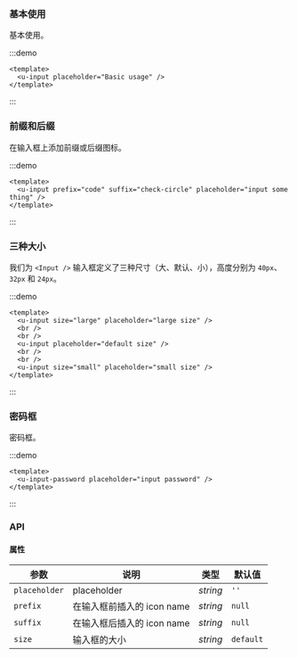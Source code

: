 ### 基本使用

基本使用。

:::demo

```vue
<template>
  <u-input placeholder="Basic usage" />
</template>
```

:::

### 前缀和后缀

在输入框上添加前缀或后缀图标。

:::demo

```vue
<template>
  <u-input prefix="code" suffix="check-circle" placeholder="input some thing" />
</template>
```

:::

### 三种大小

我们为 `<Input />` 输入框定义了三种尺寸（大、默认、小），高度分别为 `40px`、`32px` 和 `24px`。

:::demo

```vue
<template>
  <u-input size="large" placeholder="large size" />
  <br />
  <br />
  <u-input placeholder="default size" />
  <br />
  <br />
  <u-input size="small" placeholder="small size" />
</template>
```

:::

### 密码框

密码框。

:::demo

```vue
<template>
  <u-input-password placeholder="input password" />
</template>
```

:::

### API

#### 属性

| 参数 | 说明 | 类型 | 默认值 |
| --- | --- | --- | --- |
| `placeholder` | placeholder | _string_ | `''` |
| `prefix` | 在输入框前插入的 icon name | _string_ | `null` |
| `suffix` | 在输入框后插入的 icon name | _string_ | `null` |
| `size` | 输入框的大小 | _string_ | `default` |
